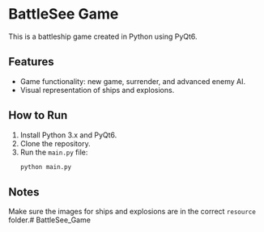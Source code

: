 # BattleSee Game
This is a battleship game created in Python using PyQt6.

## Features
- Game functionality: new game, surrender, and advanced enemy AI.
- Visual representation of ships and explosions.

## How to Run
1. Install Python 3.x and PyQt6.
2. Clone the repository.
3. Run the `main.py` file:
   ```bash
   python main.py
   ```

## Notes
Make sure the images for ships and explosions are in the correct `resource` folder.# BattleSee_Game
